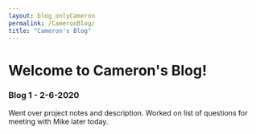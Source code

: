 ```yaml
---
layout: blog_onlyCameron
permalink: /CameronBlog/
title: "Cameron's Blog"
---
```


# Welcome to Cameron's Blog!

### Blog 1 - 2-6-2020
Went over project notes and description. Worked on list of questions for meeting with Mike later today.
